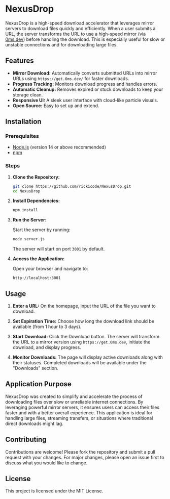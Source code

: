 # NexusDrop

NexusDrop is a high-speed download accelerator that leverages mirror servers to download files quickly and efficiently. When a user submits a URL, the server transforms the URL to use a high-speed mirror (via [0ms.dev](https://0ms.dev/mirrors)) before handling the download. This is especially useful for slow or unstable connections and for downloading large files.

## Features

- **Mirror Download:** Automatically converts submitted URLs into mirror URLs using `https://get.0ms.dev/` for faster downloads.
- **Progress Tracking:** Monitors download progress and handles errors.
- **Automatic Cleanup:** Removes expired or stuck downloads to keep your storage clean.
- **Responsive UI:** A sleek user interface with cloud-like particle visuals.
- **Open Source:** Easy to set up and extend.

## Installation

### Prerequisites

- [Node.js](https://nodejs.org/) (version 14 or above recommended)
- [npm](https://www.npmjs.com/)

### Steps

1. **Clone the Repository:**

   ```bash
   git clone https://github.com/rickicode/NexusDrop.git
   cd NexusDrop
   ```

2. **Install Dependencies:**

   ```bash
   npm install
   ```

3. **Run the Server:**

   Start the server by running:

   ```bash
   node server.js
   ```

   The server will start on port `3001` by default.

4. **Access the Application:**

   Open your browser and navigate to:
   
   ```url
   http://localhost:3001
   ```

## Usage

1. **Enter a URL:** On the homepage, input the URL of the file you want to download.
   
2. **Set Expiration Time:** Choose how long the download link should be available (from 1 hour to 3 days).

3. **Start Download:** Click the Download button. The server will transform the URL to a mirror version using `https://get.0ms.dev`, initiate the download, and display progress.

4. **Monitor Downloads:** The page will display active downloads along with their statuses. Completed downloads will be available under the "Downloads" section.

## Application Purpose

NexusDrop was created to simplify and accelerate the process of downloading files over slow or unreliable internet connections. By leveraging powerful mirror servers, it ensures users can access their files faster and with a better overall experience. This application is ideal for handling large files, streaming transfers, or situations where traditional direct downloads might lag.

## Contributing

Contributions are welcome! Please fork the repository and submit a pull request with your changes. For major changes, please open an issue first to discuss what you would like to change.

## License

This project is licensed under the MIT License.
